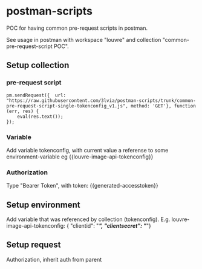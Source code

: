 # postman-scripts
POC for having common pre-request scripts in postman.

See usage in postman with workspace "louvre" and collection "common-pre-request-script POC".

## Setup collection
### pre-request script
```
pm.sendRequest({  url: "https://raw.githubusercontent.com/3lvia/postman-scripts/trunk/common-pre-request-script-single-tokenconfig_v1.js", method: 'GET'}, function (err, res) {
    eval(res.text());
});
```

### Variable
Add variable tokenconfig, with current value a referense to some environment-variable eg {{louvre-image-api-tokenconfig}}

### Authorization
Type "Bearer Token", with token: {{generated-accesstoken}}

## Setup environment
Add variable that was referenced by collection (tokenconfig). E.g. louvre-image-api-tokenconfig: {  "clientid": "***",  "clientsecret": "***"}

## Setup request
Authorization, inherit auth from parent
